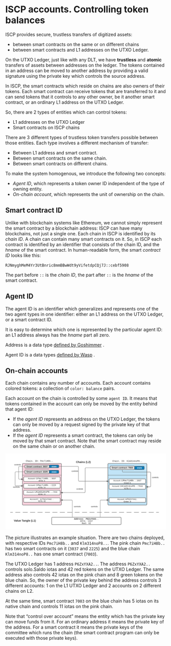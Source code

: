 # ISCP accounts. Controlling token balances

ISCP provides secure, trustless transfers of digitized assets:

- between smart contracts on the same or on different chains
- between smart contracts and L1 addresses on the UTXO Ledger.

On the UTXO Ledger, just like with any DLT, we have **trustless** and **atomic**
transfers of assets between addresses on the ledger. The tokens contained in an
address can be moved to another address by providing a valid signature using the
private key which controls the source address.

In ISCP, the smart contracts which reside on chains are also owners of their
tokens. Each smart contract can receive tokens that are transferred to it and
can send tokens that it controls to any other owner, be it another smart
contract, or an ordinary L1 address on the UTXO Ledger.

So, there are 2 types of entities which can control tokens:

* L1 addresses on the UTXO Ledger
* Smart contracts on ISCP chains

There are 3 different types of trustless token transfers possible between those
entities. Each type involves a different mechanism of transfer:

* Between L1 address and smart contract.
* Between smart contracts on the same chain.
* Between smart contracts on different chains.

To make the system homogenous, we introduce the following two concepts:

* _Agent ID_, which represents a token owner ID independent of the type of
  owning entity.
* _On-chain account_, which represents the unit of ownership on the chain.

## Smart contract ID

Unlike with blockchain systems like Ethereum, we cannot simply represent the
smart contract by a blockchain address: ISCP can have many blockchains, not just
a single one. Each chain in ISCP is identified by its _chain ID_. A chain can
contain many smart contracts on it. So, in ISCP each contract is identified by
an identifier that consists of the chain ID, and the _hname_ of the smart
contract. In human-readable form, the smart _contract ID_ looks like this:

```
RJNmyghMeM4Yr3UtBnric8mmBBwWdt9yVifetdpCQj7J::cebf5908
```

The part before `::` is the _chain ID_, the part after `::` is the _hname_ of
the smart contract.

## Agent ID

The agent ID is an identifier which generalizes and represents one of the two
agent types in one identifier: either an L1 address on the UTXO Ledger, or a
smart contract ID.

It is easy to determine which one is represented by the particular agent ID: an
L1 address always has the _hname_ part all zero.

Address is a data type
[defined by Goshimmer](https://github.com/iotaledger/goshimmer/blob/master/packages/ledgerstate/address.go#L43)
.

Agent ID is a data types
[defined by Wasp](https://github.com/iotaledger/wasp/blob/master/packages/coretypes/agentid.go#L25)
.

## On-chain accounts

Each chain contains any number of accounts. Each account contains colored
tokens: a collection of `color: balance` pairs.

Each account on the chain is controlled by some `agent ID`. It means that tokens
contained in the account can only be moved by the entity behind that agent ID:

* If the _agent ID_ represents an address on the UTXO Ledger, the tokens can
  only be moved by a request signed by the private key of that address.
* If the _agent ID_ represents a smart contract, the tokens can only be moved by
  that smart contract. Note that the smart contract may reside on the same chain
  or on another chain.

![](../../static/img/tutorial/accounts.png)

The picture illustrates an example situation. There are two chains deployed,
with respective IDs `Pmc7iH8b..` and `Klm314noP8..`. The pink chain `Pmc7iH8b..`
has two smart contracts on it (`3037` and `2225`) and the blue chain
`Klm314noP8..` has one smart contract (`7003`).

The UTXO Ledger has 1 address `P6ZxYXA2..`. The address `P6ZxYXA2..` controls
solo.Saldo iotas and 42 red tokens on the UTXO Ledger. The same address also controls
42 iotas on the pink chain and 8 green tokens on the blue chain. So, the owner
of the private key behind the address controls 3 different accounts: 1 on the L1
UTXO Ledger and 2 accounts on 2 different chains on L2.

At the same time, smart contract `7003` on the blue chain has 5 iotas on its
native chain and controls 11 iotas on the pink chain.

Note that “control over account” means the entity which has the private key can
move funds from it. For an ordinary address it means the private key of the
address. For a smart contract it means the private keys of the committee which
runs the chain (the smart contract program can only be executed with those
private keys).
